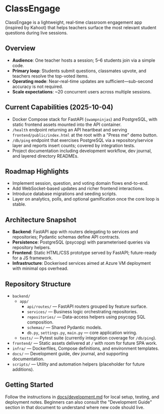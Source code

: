 # ClassEngage
ClassEngage is a lightweight, real-time classroom engagement app (inspired by Kahoot) that helps teachers surface the most relevant student questions during live sessions.

## Overview
- **Audience**: One teacher hosts a session; 5–6 students join via a simple code.
- **Primary loop**: Students submit questions, classmates upvote, and teachers resolve the top-voted items.
- **Operating mode**: Near-real-time updates are sufficient—sub-second accuracy is not required.
- **Scale expectations**: ~20 concurrent users across multiple sessions.

## Current Capabilities (2025-10-04)
- Docker Compose stack for FastAPI (`swampninjas`) and PostgreSQL, with static frontend assets mounted into the API container.
- `/health` endpoint returning an API heartbeat and serving `frontend/public/index.html` at the root with a "Press me" demo button.
- `/db/ping` endpoint that exercises PostgreSQL via a repository/service layer and reports insert counts; covered by integration tests.
- Project documentation including development workflow, dev journal, and layered directory READMEs.

## Roadmap Highlights
- Implement session, question, and voting domain flows end-to-end.
- Add WebSocket-based updates and richer frontend interactions.
- Introduce database migrations and seeding scripts.
- Layer on analytics, polls, and optional gamification once the core loop is stable.

## Architecture Snapshot
- **Backend**: FastAPI app with routers delegating to services and repositories; Pydantic schemas define API contracts.
- **Persistence**: PostgreSQL (psycopg) with parameterised queries via repository helpers.
- **Frontend**: Static HTML/CSS prototype served by FastAPI; future-ready for a JS framework.
- **Infrastructure**: Dockerised services aimed at Azure VM deployment with minimal ops overhead.

## Repository Structure
- `backend/`
	- `app/`
		- `api/routes/` — FastAPI routers grouped by feature surface.
		- `services/` — Business logic orchestrating repositories.
		- `repositories/` — Data-access helpers using psycopg SQL composition.
		- `schemas/` — Shared Pydantic models.
		- `db.py`, `settings.py`, `main.py` — core application wiring.
	- `tests/` — Pytest suite (currently integration coverage for `/db/ping`).
- `frontend/` — Static assets delivered at `/` with room for future SPA work.
- `infra/` — Dockerfiles, Compose definitions, and environment templates.
- `docs/` — Development guide, dev journal, and supporting documentation.
- `scripts/` — Utility and automation helpers (placeholder for future additions).

## Getting Started
Follow the instructions in [docs/development.md](/docs/development.md) for local setup, testing, and deployment notes. Beginners can also consult the "Development Guide" section in that document to understand where new code should live.